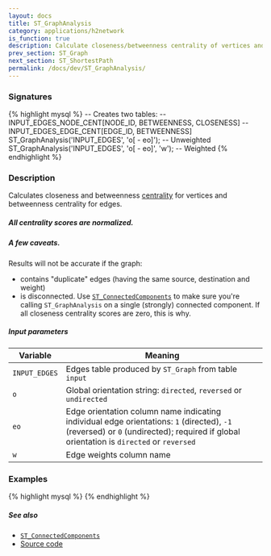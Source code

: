 ```yaml
---
layout: docs
title: ST_GraphAnalysis
category: applications/h2network
is_function: true
description: Calculate closeness/betweenness centrality of vertices and edges
prev_section: ST_Graph
next_section: ST_ShortestPath
permalink: /docs/dev/ST_GraphAnalysis/
---
```


### Signatures

{% highlight mysql %}
-- Creates two tables:
--     INPUT_EDGES_NODE_CENT[NODE_ID, BETWEENNESS, CLOSENESS]
--     INPUT_EDGES_EDGE_CENT[EDGE_ID, BETWEENNESS]
ST_GraphAnalysis('INPUT_EDGES', 'o[ - eo]');      -- Unweighted
ST_GraphAnalysis('INPUT_EDGES', 'o[ - eo]', 'w'); -- Weighted
{% endhighlight %}

### Description

Calculates closeness and betweenness [centrality][wiki] for vertices
and betweenness centrality for edges.

<div class="note">
  <h5>All centrality scores are normalized.</h5>
</div>

<div class="note warning">
  <h5>A few caveats.</h5>
  <p> Results will not be accurate if the graph:
  <ul>
  <li> contains "duplicate" edges (having the same source, destination and
  weight)
  </li>
  <li> is disconnected. Use <a
  href="../ST_ConnectedComponents"><code>ST_ConnectedComponents</code></a> to
  make sure you're calling <code>ST_GraphAnalysis</code> on a single (strongly)
  connected component. If all closeness centrality scores are zero, this is
  why.
  </li>
  </ul>
  </p>
</div>

##### Input parameters

| Variable      | Meaning                                                                                                                                                                               |
|---------------|---------------------------------------------------------------------------------------------------------------------------------------------------------------------------------------|
| `INPUT_EDGES` | Edges table produced by `ST_Graph` from table `input`                                                                                                                                 |
| `o`           | Global orientation string: `directed`, `reversed` or `undirected`                                                                                                                     |
| `eo`          | Edge orientation column name indicating individual edge orientations: `1` (directed), `-1` (reversed) or `0` (undirected); required if global orientation is `directed` or `reversed` |
| `w`           | Edge weights column name                                                                                                                                                              |

### Examples

{% highlight mysql %}
{% endhighlight %}

##### See also

* [`ST_ConnectedComponents`](../ST_ConnectedComponents)
* <a href="https://github.com/irstv/H2GIS/blob/master/h2network/src/main/java/org/h2gis/network/graph_creator/ST_GraphAnalysis.java" target="_blank">Source code</a>

[wiki]: http://en.wikipedia.org/wiki/Centrality
